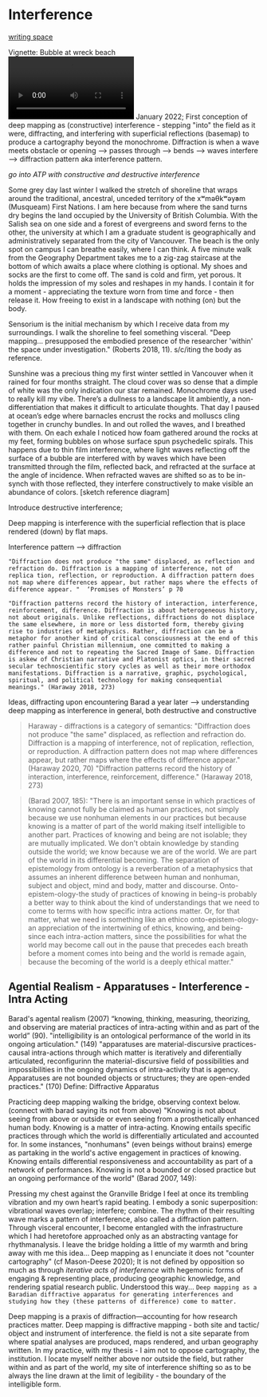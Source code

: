 # Interference
[writing space](./interference.md)

Vignette: Bubble at wreck beach   
<video src="../media/field/thinfilm-interference.mp4" controls="autoplay" style="width: 50%;"></video>
January 2022; First conception of deep mapping as (constructive) interference - stepping "into" the field as it were, diffracting, and interfering with superficial reflections (basemap) to produce a cartography beyond the monochrome. Diffraction is when a wave meets obstacle or opening --> passes through --> bends --> waves interfere --> diffraction pattern aka interference pattern. 

*go into ATP with constructive and destructive interference*

Some grey day last winter I walked the stretch of shoreline that wraps around the traditional, ancestral, unceded territory of the xʷməθkʷəy̓əm (Musqueam) First Nations. I am here because from where the sand turns dry begins the land occupied by the University of British Columbia. With the Salish sea on one side and a forest of evergreens and sword ferns to the other, the university at which I am a graduate student is geographically and administratively separated from the city of Vancouver. The beach is the only spot on campus I can breathe easily, where I can think. A five minute walk from the Geography Department takes me to a zig-zag staircase at the bottom of which awaits a place where clothing is optional. My shoes and socks are the first to come off. The sand is cold and firm, yet porous. It holds the impression of my soles and reshapes in my hands. I contain it for a moment - appreciating the texture worn from time and force - then release it. How freeing to exist in a landscape with nothing (on) but the body. 

Sensorium is the initial mechanism by which I receive data from my surroundings. I walk the shoreline to feel something visceral. "Deep mapping... presupposed the embodied presence of the researcher 'within' the space under investigation." (Roberts 2018, 11). s/c/iting the body as reference. 
   
Sunshine was a precious thing my first winter settled in Vancouver when it rained for four months straight. The cloud cover was so dense that a dimple of white was the only indication our star remained. Monochrome days used to really kill my vibe. There’s a dullness to a landscape lit ambiently, a non-differentiation that makes it difficult to articulate thoughts. That day I paused at ocean’s edge where barnacles encrust the rocks and molluscs cling together in crunchy bundles. In and out rolled the waves, and I breathed with them. On each exhale I noticed how foam gathered around the rocks at my feet, forming bubbles on whose surface spun psychedelic spirals. This happens due to thin film interference, where light waves reflecting off the surface of a bubble are interfered with by waves which have been transmitted through the film, reflected back, and refracted at the surface at the angle of incidence. When refracted waves are shifted so as to be in-synch with those reflected, they interfere constructively to make visible an abundance of colors. [sketch reference diagram] 

Introduce destructive interference; 

Deep mapping is interference with the superficial reflection that is place rendered (down) by flat maps.

Interference pattern --> diffraction

    "Diffraction does not produce "the same" displaced, as reflection and refraction do. Diffraction is a mapping of interference, not of replica­ tion, reflection, or reproduction. A diffraction pattern does not map where differences appear, but rather maps where the effects of difference appear. "  ‘Promises of Monsters’ p 70

    "Diffraction patterns record the history of interaction, interference, reinforcement, difference. Diffraction is about heterogeneous history, not about originals. Unlike reflections, diffractions do not displace the same elsewhere, in more or less distorted form, thereby giving rise to industries of metaphysics. Rather, diffraction can be a metaphor for another kind of critical consciousness at the end of this rather painful Christian millennium, one committed to making a difference and not to repeating the Sacred Image of Same. Diffraction is askew of Christian narrative and Platonist optics, in their sacred secular technoscientific story cycles as well as their more orthodox manifestations. Diffraction is a narrative, graphic, psychological, spiritual, and political technology for making consequential meanings." (Haraway 2018, 273)

Ideas, diffracting upon encountering Barad a year later --> understanding deep mapping as interference in general, both destructive and constructive 

>Haraway - diffractions is a category of semantics:
"Diffraction does not produce "the same" displaced, as reflection and refraction do. Diffraction is a mapping of interference, not of replica­tion, reflection, or reproduction. A diffraction pattern does not map where differences appear, but rather maps where the effects of difference appear." (Haraway 2020, 70)
"Diffraction patterns record the history of interaction, interference, reinforcement, difference." (Haraway 2018, 273)

> (Barad 2007, 185): "There is an important sense in which practices of knowing cannot fully be claimed as human practices, not simply because we use nonhuman elements in our practices but because knowing is a matter of part of the world making itself intelligible to another part. Practices of knowing and being are not isolable; they are mutually implicated. We don't obtain knowledge by standing outside the world; we know because we are of the world. We are part of the world in its differential becoming. The separation of epistemology from ontology is a reverberation of a metaphysics that assumes an inherent difference between human and nonhuman, subject and object, mind and body, matter and discourse. Onto-epistem-ology-the study of practices of knowing in being-is probably a better way to think about the kind of understandings that we need to come to terms with how specific intra­ actions matter. Or, for that matter, what we need is something like an ethico­ onto-epistem-ology-an appreciation of the intertwining of ethics, knowing, and being-since each intra-action matters, since the possibilities for what the world may become call out in the pause that precedes each breath before a moment comes into being and the world is remade again, because the becoming of the world is a deeply ethical matter." 



## Agential Realism - Apparatuses - Interference - Intra Acting 
Barad's agental realism (2007)
“knowing, thinking, measuring, theorizing, and observing are material practices of intra-acting within and as part of the world” (90).
"intelligibility is an ontological performance of the world in its ongoing articulation." (149)
"apparatuses are material-discursive practices-causal intra-actions through which matter is iteratively and diferentially articu­lated, reconfigurinn the material-discursive field of possibilities and impossibilities in the ongoing dynamics of intra-activity that is agency. Apparatuses are not bounded objects or structures; they are open-ended practices." (170)
Define: Diffractive Apparatus

Practicing deep mapping walking the bridge, observing context below. (connect with barad saying its not from above) 
"Knowing is not about seeing from above or outside or even seeing from a prosthetically enhanced human body. Knowing is a matter of intra-acting. Knowing entails specific practices through which the world is differentially articulated and accounted for. In some instances, "nonhumans" (even beings without brains) emerge as partaking in the world's active engagement in practices of knowing. Knowing entails
differential responsiveness and accountability as part of a network of performances. Knowing is not a bounded or closed practice but an ongoing performance of the world" (Barad 2007, 149): 

Pressing my chest against the Granville Bridge I feel at once its trembling vibration and my own heart’s rapid beating. I embody a sonic superposition: vibrational waves overlap; interfere; combine. The rhythm of their resulting wave marks a pattern of interference, also called a diffraction pattern. Through visceral encounter, I become entangled with the infrastructure which I had heretofore approached only as an abstracting vantage for rhythmanalysis. I leave the bridge holding a little of my warmth and bring away with me this idea…  Deep mapping as I enunciate it does not "counter cartography" (cf Mason-Deese 2020); It is not defined by opposition so much as through *iterative acts of interference* with hegemonic forms of engaging & representing place, producing geographic knowledge, and rendering spatial research public. Understood this way... `Deep mapping as a Baradian diffractive apparatus for generating interferences and studying how they (these patterns of difference) come to matter.`

Deep mapping is a praxis of diffraction––accounting for how research practices matter. 
Deep mapping is diffractive mapping - both site and tactic/ object and instrument of interference. the field is not a site separate from where spatial analyses are produced, maps rendered, and urban geography written. In my practice, with my thesis - I aim not to oppose cartography, the institution. I locate myself neither above nor outside the field, but rather within and as part of the world, my site of interference shifting so as to be always the line drawn at the limit of legibility - the boundary of the intelligible form. 
